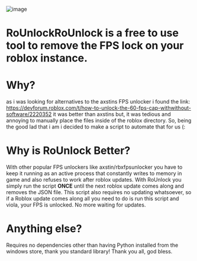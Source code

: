 ![image](https://github.com/coolpancakes/RoUnlock/assets/73265375/5ee8e2fb-b0cc-4b2e-a648-9a33f0769253)




# RoUnlockRoUnlock is a free to use tool to remove the FPS lock on your roblox instance. 

# Why? 
as i was looking for alternatives to the axstins FPS unlocker i found the link: https://devforum.roblox.com/t/how-to-unlock-the-60-fps-cap-withwithout-software/2220352 it was better than axstins but, it was tedious and annoying to manually place the files inside of the roblox directory. So, being the good lad that i am i decided to make a script to automate that for us (: 

# Why is RoUnlock Better? 
With other popular FPS unlockers like axstin/rbxfpsunlocker you have to keep it running as an active process that constantly writes to memory in game and also refuses to work after roblox updates. With RoUnlock you simply run the script **ONCE** until the next roblox update comes along and removes the JSON file. This script also requires no updating whatsoever, so if a Roblox update comes along all you need to do is run this script and viola, your FPS is unlocked. No more waiting for updates. 

# Anything else?
Requires no dependencies other than having Python installed from the windows store, thank you standard library! Thank you all, god bless. 

